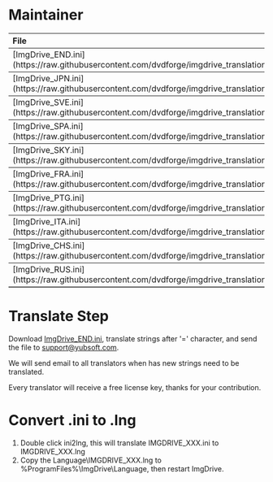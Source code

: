 # Maintainer
<table border="0" cellpadding=5 cols=13 frame=below rules=rows>
    <tr><th align=left>File</th><th align=left>Language</th><th align=left>Maintainer</th><th align=left>Version</th><th align=left>Comments</th></tr>
    <tr><td>[ImgDrive_END.ini](https://raw.githubusercontent.com/dvdforge/imgdrive_translations/master/ImgDrive_ENG.ini)</td><td>English</td><td>yubsoft</td><td>1.3.8</td><td></td></tr>
    <tr><td>[ImgDrive_JPN.ini](https://raw.githubusercontent.com/dvdforge/imgdrive_translations/master/ImgDrive_JPN.ini)</td><td>Japanese</td><td>Pentive</td><td>1.3.8</td><td></td></tr>
    <tr><td>[ImgDrive_SVE.ini](https://raw.githubusercontent.com/dvdforge/imgdrive_translations/master/ImgDrive_SVE.ini)</td><td>Swedish</td><td>Åke Engelbrektson</td><td>1.2.0</td><td></td></tr>
    <tr><td>[ImgDrive_SPA.ini](https://raw.githubusercontent.com/dvdforge/imgdrive_translations/master/ImgDrive_SPA.ini)</td><td>Spanish</td><td>Carlos Sánchez</td><td>1.3.4</td><td></td></tr>
    <tr><td>[ImgDrive_SKY.ini](https://raw.githubusercontent.com/dvdforge/imgdrive_translations/master/ImgDrive_SKY.ini)</td><td>Slovak</td><td>Matej Golian</td><td>1.3.8</td><td></td></tr>
    <tr><td>[ImgDrive_FRA.ini](https://raw.githubusercontent.com/dvdforge/imgdrive_translations/master/ImgDrive_FRA.ini)</td><td>French</td><td>paulot</td><td>1.3.4</td><td></td></tr>
    <tr><td>[ImgDrive_PTG.ini](https://raw.githubusercontent.com/dvdforge/imgdrive_translations/master/ImgDrive_PTG.ini)</td><td>Portuguese</td><td>Carlos B. Jorge</td><td>1.3.4</td><td></td></tr>
    <tr><td>[ImgDrive_ITA.ini](https://raw.githubusercontent.com/dvdforge/imgdrive_translations/master/ImgDrive_ITA.ini)</td><td>Italian</td><td>Gokronikos & bovirus</td><td>1.3.8</td><td></td></tr>
    <tr><td>[ImgDrive_CHS.ini](https://raw.githubusercontent.com/dvdforge/imgdrive_translations/master/ImgDrive_CHS.ini)</td><td>Chinese (PRC)</td><td>Mark Zhang</td><td>1.3.8</td><td></td></tr>
    <tr><td>[ImgDrive_RUS.ini](https://raw.githubusercontent.com/dvdforge/imgdrive_translations/master/ImgDrive_RUS.ini)</td><td>Russian</td><td>Yuri Oldman</td><td>1.3.8</td><td></td></tr>
    <!-- tr><td>[ImgDrive_CHT.ini](https://raw.githubusercontent.com/dvdforge/imgdrive_translations/master/ImgDrive_CHT.ini)</td><td>Chinese (Taiwan)</td><td>Google Translate</td><td>1.3.8</td><td>need translators</td></tr>
    <tr><td>[ImgDrive_ARA.ini](https://raw.githubusercontent.com/dvdforge/imgdrive_translations/master/ImgDrive_ARA.ini)</td><td>Arabic</td><td>Google Translate</td><td>1.3.4</td><td>need translators</td></tr>
    <tr><td>[ImgDrive_DEU.ini](https://raw.githubusercontent.com/dvdforge/imgdrive_translations/master/ImgDrive_DEU.ini)</td><td>German</td><td>Google Translate</td><td>1.3.4</td><td>need translators</td></tr>
    <tr><td>[ImgDrive_HUN.ini](https://raw.githubusercontent.com/dvdforge/imgdrive_translations/master/ImgDrive_HUN.ini)</td><td>Hungarian</td><td>Google Translate</td><td>1.3.4</td><td>need translators</td></tr>
    <tr><td>[ImgDrive_KOR.ini](https://raw.githubusercontent.com/dvdforge/imgdrive_translations/master/ImgDrive_KOR.ini)</td><td>Korean</td><td>Google Translate</td><td>1.3.4</td><td>need translators</td></tr>
    <tr><td>[ImgDrive_PLK.ini](https://raw.githubusercontent.com/dvdforge/imgdrive_translations/master/ImgDrive_PLK.ini)</td><td>Polish</td><td>Google Translate</td><td>1.3.4</td><td>need translators</td></tr>
    <tr><td>[ImgDrive_PTB.ini](https://raw.githubusercontent.com/dvdforge/imgdrive_translations/master/ImgDrive_PTB.ini)</td><td>Portuguese (Brazil)</td><td>Google Translate</td><td>1.3.4</td><td>need translators</td></tr>
    <tr><td>[ImgDrive_TRK.ini](https://raw.githubusercontent.com/dvdforge/imgdrive_translations/master/ImgDrive_TRK.ini)</td><td>Turkish</td><td>Google Translate</td><td>1.3.4</td><td>need translators</td></tr -->
</table>

# Translate Step
Download [ImgDrive_END.ini](https://raw.githubusercontent.com/dvdforge/imgdrive_translations/master/ImgDrive_ENG.ini), translate strings after '=' character, and send the file to support@yubsoft.com.

We will send email to all translators when has new strings need to be translated.

Every translator will receive a free license key, thanks for your contribution.

# Convert .ini to .lng
1. Double click ini2lng, this will translate IMGDRIVE_XXX.ini to IMGDRIVE_XXX.lng
2. Copy the Language\IMGDRIVE_XXX.lng to %ProgramFiles%\ImgDrive\Language\, then restart ImgDrive.
